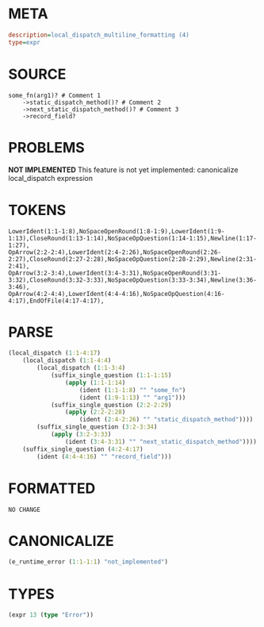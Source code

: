 # META
~~~ini
description=local_dispatch_multiline_formatting (4)
type=expr
~~~
# SOURCE
~~~roc
some_fn(arg1)? # Comment 1
	->static_dispatch_method()? # Comment 2
	->next_static_dispatch_method()? # Comment 3
	->record_field?
~~~
# PROBLEMS
**NOT IMPLEMENTED**
This feature is not yet implemented: canonicalize local_dispatch expression
# TOKENS
~~~zig
LowerIdent(1:1-1:8),NoSpaceOpenRound(1:8-1:9),LowerIdent(1:9-1:13),CloseRound(1:13-1:14),NoSpaceOpQuestion(1:14-1:15),Newline(1:17-1:27),
OpArrow(2:2-2:4),LowerIdent(2:4-2:26),NoSpaceOpenRound(2:26-2:27),CloseRound(2:27-2:28),NoSpaceOpQuestion(2:28-2:29),Newline(2:31-2:41),
OpArrow(3:2-3:4),LowerIdent(3:4-3:31),NoSpaceOpenRound(3:31-3:32),CloseRound(3:32-3:33),NoSpaceOpQuestion(3:33-3:34),Newline(3:36-3:46),
OpArrow(4:2-4:4),LowerIdent(4:4-4:16),NoSpaceOpQuestion(4:16-4:17),EndOfFile(4:17-4:17),
~~~
# PARSE
~~~clojure
(local_dispatch (1:1-4:17)
	(local_dispatch (1:1-4:4)
		(local_dispatch (1:1-3:4)
			(suffix_single_question (1:1-1:15)
				(apply (1:1-1:14)
					(ident (1:1-1:8) "" "some_fn")
					(ident (1:9-1:13) "" "arg1")))
			(suffix_single_question (2:2-2:29)
				(apply (2:2-2:28)
					(ident (2:4-2:26) "" "static_dispatch_method"))))
		(suffix_single_question (3:2-3:34)
			(apply (3:2-3:33)
				(ident (3:4-3:31) "" "next_static_dispatch_method"))))
	(suffix_single_question (4:2-4:17)
		(ident (4:4-4:16) "" "record_field")))
~~~
# FORMATTED
~~~roc
NO CHANGE
~~~
# CANONICALIZE
~~~clojure
(e_runtime_error (1:1-1:1) "not_implemented")
~~~
# TYPES
~~~clojure
(expr 13 (type "Error"))
~~~